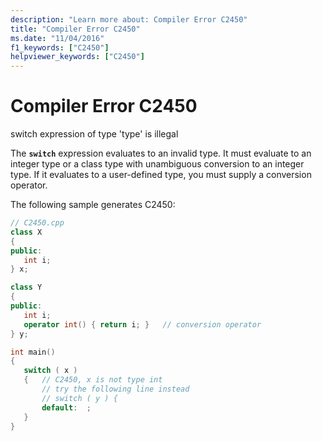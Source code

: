 ```yaml
---
description: "Learn more about: Compiler Error C2450"
title: "Compiler Error C2450"
ms.date: "11/04/2016"
f1_keywords: ["C2450"]
helpviewer_keywords: ["C2450"]
---
```

# Compiler Error C2450

switch expression of type 'type' is illegal

The **`switch`** expression evaluates to an invalid type. It must evaluate to an integer type or a class type with unambiguous conversion to an integer type. If it evaluates to a user-defined type, you must supply a conversion operator.

The following sample generates C2450:

```cpp
// C2450.cpp
class X
{
public:
   int i;
} x;

class Y
{
public:
   int i;
   operator int() { return i; }   // conversion operator
} y;

int main()
{
   switch ( x )
   {   // C2450, x is not type int
       // try the following line instead
       // switch ( y ) {
       default:  ;
   }
}
```
